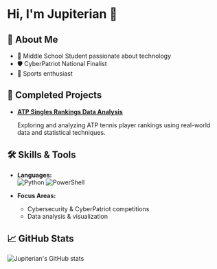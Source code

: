 # Hi, I'm Jupiterian 👋

## 👤 About Me

- 🏫 Middle School Student passionate about technology
- 🛡️ CyberPatriot National Finalist
- 🎾 Sports enthusiast

## 💼 Completed Projects

- [**ATP Singles Rankings Data Analysis**](https://github.com/Jupiterian/ATP-Singles-Rankings-Data-Analysis/tree/main)

  Exploring and analyzing ATP tennis player rankings using real-world data and statistical techniques.

## 🛠️ Skills & Tools

- **Languages:**  
  ![Python](https://img.shields.io/badge/-Python-3776AB?logo=python&logoColor=white) ![PowerShell](https://img.shields.io/badge/-PowerShell-5391FE?logo=powershell&logoColor=white)

- **Focus Areas:**  
  - Cybersecurity & CyberPatriot competitions
  - Data analysis & visualization

## 📈 GitHub Stats

![Jupiterian's GitHub stats](https://github-readme-stats.vercel.app/api?username=Jupiterian&show_icons=true&theme=default)

